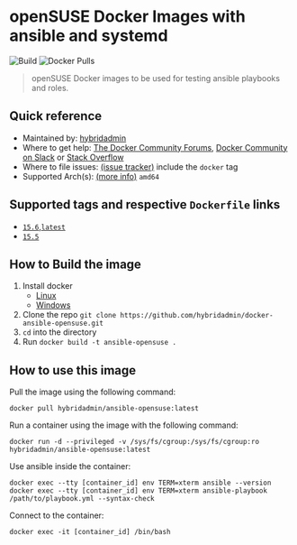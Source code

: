 # openSUSE Docker Images with ansible and systemd

![Build](https://github.com/hybridadmin/docker-ansible-opensuse/workflows/Build/badge.svg?branch=main) ![Docker Pulls](https://img.shields.io/docker/pulls/hybridadmin/ansible-opensuse)

> openSUSE Docker images to be used for testing ansible playbooks and roles.

## Quick reference

- Maintained by: [hybridadmin](https://github.com/hybridadmin)
- Where to get help: [The Docker Community Forums](https://forums.docker.com/), [Docker Community on Slack](https://dockr.ly/slack) or [Stack Overflow](https://stackoverflow.com/search?tab=newest&q=docker)
- Where to file issues: [(issue tracker)](https://github.com/hybridadmin/docker-ansible-opensuse/issues) include the `docker` tag
- Supported Arch(s): [(more info)](https://github.com/docker-library/official-images#architectures-other-than-amd64) `amd64`

## Supported tags and respective `Dockerfile` links

- [`15.6`,`latest`](https://github.com/hybridadmin/docker-ansible-opensuse/tree/main/leap-15.6/Dockerfile)
- [`15.5`](https://github.com/hybridadmin/docker-ansible-opensuse/tree/main/leap-15.5/Dockerfile)

## How to Build the image

1. Install docker
   - [Linux](https://docs.docker.com/engine/install/)
   - [Windows](https://docs.docker.com/docker-for-windows/install/)
2. Clone the repo `git clone https://github.com/hybridadmin/docker-ansible-opensuse.git`
3. `cd` into the directory
4. Run `docker build -t ansible-opensuse .`

## How to use this image

Pull the image using the following command:

```console
docker pull hybridadmin/ansible-opensuse:latest
```

Run a container using the image with the following command:

```console
docker run -d --privileged -v /sys/fs/cgroup:/sys/fs/cgroup:ro hybridadmin/ansible-opensuse:latest
```

Use ansible inside the container:

```console
docker exec --tty [container_id] env TERM=xterm ansible --version
docker exec --tty [container_id] env TERM=xterm ansible-playbook /path/to/playbook.yml --syntax-check
```

Connect to the container:

```console
docker exec -it [container_id] /bin/bash
```
